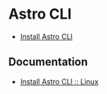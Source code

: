 # Astro CLI

- [Install Astro CLI](./install-astro-cli.sh)

## Documentation

- [Install Astro CLI :: Linux](https://docs.astronomer.io/astro/cli/install-cli?tab=linux#install-the-astro-cli)

